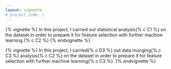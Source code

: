 ```yaml
---
layout: vignette
# project_code: 1
---
```


{% vignette %}
In this project, I carried out statistical analysis{% c C1 %} on the dataset in order to prepare it for feature selection with further machine learning.{% c C2 %}
{% endvignette %}

{% vignette %}
In this project, I carried{% c D3 %} out data munging{% c C3 %} analysis{% c C2 %} on the dataset in order to prepare it for feature selection with further machine learning{% c C3 %}.
{% endvignette %}